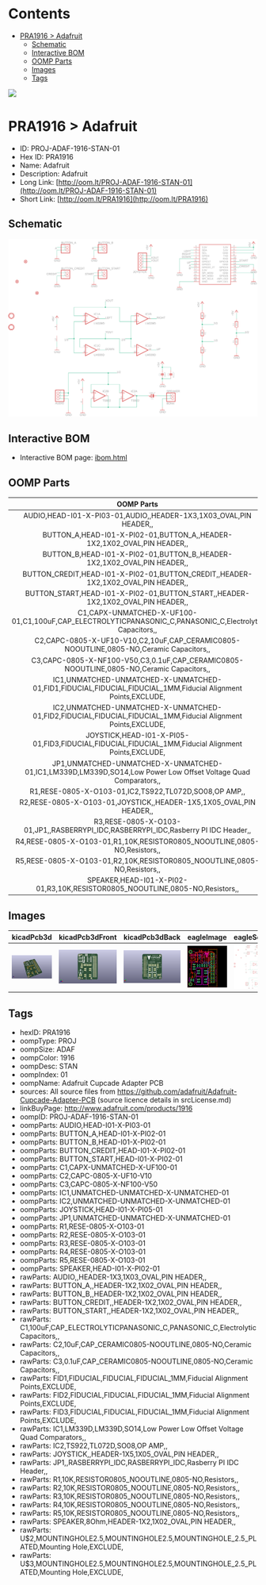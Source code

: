 



Contents
========

* [PRA1916 > Adafruit](#pra1916--adafruit)
	* [Schematic](#schematic)
	* [Interactive BOM](#interactive-bom)
	* [OOMP Parts](#oomp-parts)
	* [Images](#images)
	* [Tags](#tags)
  
![][im]
# PRA1916 > Adafruit

- ID: PROJ-ADAF-1916-STAN-01
- Hex ID: PRA1916
- Name: Adafruit
- Description: Adafruit
- Long Link: [http://oom.lt/PROJ-ADAF-1916-STAN-01](http://oom.lt/PROJ-ADAF-1916-STAN-01)
- Short Link: [http://oom.lt/PRA1916](http://oom.lt/PRA1916)

## Schematic
  
[![schem](eagleSchemImage.png)](eagleSchemImage.png)
## Interactive BOM

- Interactive BOM page: [ibom.html](https://htmlpreview.github.io/?https://github.com/oomlout/oomlout_OOMP_projects/blob/main/PROJ-ADAF-1916-STAN-01/kicad/bom/ibom.html)

## OOMP Parts
  

|OOMP Parts|
| :---: |
|AUDIO,HEAD-I01-X-PI03-01,AUDIO,,HEADER-1X3,1X03_OVAL,PIN HEADER,,|
|BUTTON_A,HEAD-I01-X-PI02-01,BUTTON_A,,HEADER-1X2,1X02_OVAL,PIN HEADER,,|
|BUTTON_B,HEAD-I01-X-PI02-01,BUTTON_B,,HEADER-1X2,1X02_OVAL,PIN HEADER,,|
|BUTTON_CREDIT,HEAD-I01-X-PI02-01,BUTTON_CREDIT,,HEADER-1X2,1X02_OVAL,PIN HEADER,,|
|BUTTON_START,HEAD-I01-X-PI02-01,BUTTON_START,,HEADER-1X2,1X02_OVAL,PIN HEADER,,|
|C1,CAPX-UNMATCHED-X-UF100-01,C1,100uF,CAP_ELECTROLYTICPANASONIC_C,PANASONIC_C,Electrolytic Capacitors,,|
|C2,CAPC-0805-X-UF10-V10,C2,10uF,CAP_CERAMIC0805-NOOUTLINE,0805-NO,Ceramic Capacitors,,|
|C3,CAPC-0805-X-NF100-V50,C3,0.1uF,CAP_CERAMIC0805-NOOUTLINE,0805-NO,Ceramic Capacitors,,|
|IC1,UNMATCHED-UNMATCHED-X-UNMATCHED-01,FID1,FIDUCIAL,FIDUCIAL,FIDUCIAL_1MM,Fiducial Alignment Points,EXCLUDE,|
|IC2,UNMATCHED-UNMATCHED-X-UNMATCHED-01,FID2,FIDUCIAL,FIDUCIAL,FIDUCIAL_1MM,Fiducial Alignment Points,EXCLUDE,|
|JOYSTICK,HEAD-I01-X-PI05-01,FID3,FIDUCIAL,FIDUCIAL,FIDUCIAL_1MM,Fiducial Alignment Points,EXCLUDE,|
|JP1,UNMATCHED-UNMATCHED-X-UNMATCHED-01,IC1,LM339D,LM339D,SO14,Low Power Low Offset Voltage Quad Comparators,,|
|R1,RESE-0805-X-O103-01,IC2,TS922,TL072D,SO08,OP AMP,,|
|R2,RESE-0805-X-O103-01,JOYSTICK,,HEADER-1X5,1X05_OVAL,PIN HEADER,,|
|R3,RESE-0805-X-O103-01,JP1,,RASBERRYPI_IDC,RASBERRYPI_IDC,Rasberry PI IDC Header,,|
|R4,RESE-0805-X-O103-01,R1,10K,RESISTOR0805_NOOUTLINE,0805-NO,Resistors,,|
|R5,RESE-0805-X-O103-01,R2,10K,RESISTOR0805_NOOUTLINE,0805-NO,Resistors,,|
|SPEAKER,HEAD-I01-X-PI02-01,R3,10K,RESISTOR0805_NOOUTLINE,0805-NO,Resistors,,|

## Images
  
  

|kicadPcb3d|kicadPcb3dFront|kicadPcb3dBack|eagleImage|eagleSchemImage|
| :---: | :---: | :---: | :---: | :---: |
|[![kicadPcb3d](kicadPcb3d_140.png)](kicadPcb3d.png)|[![kicadPcb3dFront](kicadPcb3dFront_140.png)](kicadPcb3dFront.png)|[![kicadPcb3dBack](kicadPcb3dBack_140.png)](kicadPcb3dBack.png)|[![eagleImage](eagleImage_140.png)](eagleImage.png)|[![eagleSchemImage](eagleSchemImage_140.png)](eagleSchemImage.png)|

## Tags

- hexID: PRA1916
- oompType: PROJ
- oompSize: ADAF
- oompColor: 1916
- oompDesc: STAN
- oompIndex: 01
- oompName: Adafruit Cupcade Adapter PCB
- sources: All source files from https://github.com/adafruit/Adafruit-Cupcade-Adapter-PCB (source licence details in srcLicense.md)
- linkBuyPage: http://www.adafruit.com/products/1916
- oompID: PROJ-ADAF-1916-STAN-01
- oompParts: AUDIO,HEAD-I01-X-PI03-01
- oompParts: BUTTON_A,HEAD-I01-X-PI02-01
- oompParts: BUTTON_B,HEAD-I01-X-PI02-01
- oompParts: BUTTON_CREDIT,HEAD-I01-X-PI02-01
- oompParts: BUTTON_START,HEAD-I01-X-PI02-01
- oompParts: C1,CAPX-UNMATCHED-X-UF100-01
- oompParts: C2,CAPC-0805-X-UF10-V10
- oompParts: C3,CAPC-0805-X-NF100-V50
- oompParts: IC1,UNMATCHED-UNMATCHED-X-UNMATCHED-01
- oompParts: IC2,UNMATCHED-UNMATCHED-X-UNMATCHED-01
- oompParts: JOYSTICK,HEAD-I01-X-PI05-01
- oompParts: JP1,UNMATCHED-UNMATCHED-X-UNMATCHED-01
- oompParts: R1,RESE-0805-X-O103-01
- oompParts: R2,RESE-0805-X-O103-01
- oompParts: R3,RESE-0805-X-O103-01
- oompParts: R4,RESE-0805-X-O103-01
- oompParts: R5,RESE-0805-X-O103-01
- oompParts: SPEAKER,HEAD-I01-X-PI02-01
- rawParts: AUDIO,,HEADER-1X3,1X03_OVAL,PIN HEADER,,
- rawParts: BUTTON_A,,HEADER-1X2,1X02_OVAL,PIN HEADER,,
- rawParts: BUTTON_B,,HEADER-1X2,1X02_OVAL,PIN HEADER,,
- rawParts: BUTTON_CREDIT,,HEADER-1X2,1X02_OVAL,PIN HEADER,,
- rawParts: BUTTON_START,,HEADER-1X2,1X02_OVAL,PIN HEADER,,
- rawParts: C1,100uF,CAP_ELECTROLYTICPANASONIC_C,PANASONIC_C,Electrolytic Capacitors,,
- rawParts: C2,10uF,CAP_CERAMIC0805-NOOUTLINE,0805-NO,Ceramic Capacitors,,
- rawParts: C3,0.1uF,CAP_CERAMIC0805-NOOUTLINE,0805-NO,Ceramic Capacitors,,
- rawParts: FID1,FIDUCIAL,FIDUCIAL,FIDUCIAL_1MM,Fiducial Alignment Points,EXCLUDE,
- rawParts: FID2,FIDUCIAL,FIDUCIAL,FIDUCIAL_1MM,Fiducial Alignment Points,EXCLUDE,
- rawParts: FID3,FIDUCIAL,FIDUCIAL,FIDUCIAL_1MM,Fiducial Alignment Points,EXCLUDE,
- rawParts: IC1,LM339D,LM339D,SO14,Low Power Low Offset Voltage Quad Comparators,,
- rawParts: IC2,TS922,TL072D,SO08,OP AMP,,
- rawParts: JOYSTICK,,HEADER-1X5,1X05_OVAL,PIN HEADER,,
- rawParts: JP1,,RASBERRYPI_IDC,RASBERRYPI_IDC,Rasberry PI IDC Header,,
- rawParts: R1,10K,RESISTOR0805_NOOUTLINE,0805-NO,Resistors,,
- rawParts: R2,10K,RESISTOR0805_NOOUTLINE,0805-NO,Resistors,,
- rawParts: R3,10K,RESISTOR0805_NOOUTLINE,0805-NO,Resistors,,
- rawParts: R4,10K,RESISTOR0805_NOOUTLINE,0805-NO,Resistors,,
- rawParts: R5,10K,RESISTOR0805_NOOUTLINE,0805-NO,Resistors,,
- rawParts: SPEAKER,8Ohm,HEADER-1X2,1X02_OVAL,PIN HEADER,,
- rawParts: U$2,MOUNTINGHOLE2.5,MOUNTINGHOLE2.5,MOUNTINGHOLE_2.5_PLATED,Mounting Hole,EXCLUDE,
- rawParts: U$3,MOUNTINGHOLE2.5,MOUNTINGHOLE2.5,MOUNTINGHOLE_2.5_PLATED,Mounting Hole,EXCLUDE,



[im]: kicadPcb3d_450.png
